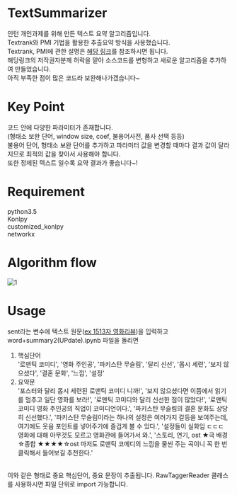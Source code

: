 # TextSummarizer
인턴 개인과제를 위해 만든 텍스트 요약 알고리즘입니다.<br>Textrank와 PMI 기법을 활용한 추출요약 방식을 사용했습니다.<br>Textrank, PMI에 관한 설명은 [해당 링크](https://bab2min.tistory.com/552)를 참조하시면 됩니다.<br>
해당링크의 저작권자분께 허락을 맡아 소스코드를 변형하고 새로운 알고리즘을 추가하여 만들었습니다.<br>
아직 부족한 점이 많은 코드라 보완해나가겠습니다~
<br>

# Key Point 
코드 안에 다양한 파라미터가 존재합니다.<br>
(형태소 보완 단어, window size, coef, 불용어사전, 품사 선택 등등)<br>
불용어 단어, 형태소 보완 단어를 추가하고 파라미터 값을 변경할 때마다 결과 값이 달라지므로 최적의 값을 찾아서 사용해야 합니다.<br>
또한 정제된 텍스트 일수록 요약 결과가 좋습니다~!<br>

# Requirement
python3.5<br>
Konlpy<br>
customized_konlpy<br>
networkx<br>

# Algorithm flow

![1](https://user-images.githubusercontent.com/43260218/48891119-f1367200-ee7d-11e8-8d43-c62cb6bbe36a.png)


# Usage
sent라는 변수에 텍스트 원문([ex 1513자 영화리뷰](https://blog.naver.com/nachthimmel/221326960131))을 입력하고 word+summary2(UPdate).ipynb 파일을 돌리면<br>
1. 핵심단어<br>
'로맨틱 코미디', '영화 주인공', '파키스탄 무슬림', '달리 신선', '몹시 세련', '보지 않으셨다', '결혼 문화', '느낌', '설정'
2. 요약문<br>
'포스터와 달리 몹시 세련된 로맨틱 코미디 니까!', '보지 않으셨다면 이쯤에서 읽기를 멈추고 일단 영화를 보라!', '로맨틱 코미디와 달리 신선한 점이 많았다!', '로맨틱 코미디 영화 주인공의 직업이 코미디언이다.', '파키스탄 무슬림의 결혼 문화도 상당히 신선했다.', '파키스탄 무슬림이라는 하나의 설정은 여러가지 갈등을 보여주는데, 여기에도 웃음 포인트를 넣어주기에 즐겁게 볼 수 있다.', '설정들이 실화임 ㄷㄷㄷ 영화에 대해 아무것도 모르고 영화관에 들어가서 와.', '스토리, 연기, ost ★극 배경 ☆종합 ★★★★☆ost 마저도 로맨틱 코메디의 느낌을 물씬 주는 곡이니 꼭 한 번 클릭해서 들어보길 추천한다.'
<br>
이와 같은 형태로 중요 핵심단어, 중요 문장이 추출됩니다.<vr>
RawTaggerReader 클래스를 사용하시면 파일 단위로 import 가능합니다.<br>

